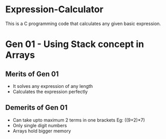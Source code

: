# Expression-Calculator
This is a C programming code that calculates any given basic expression.

# Gen 01 - Using Stack concept in Arrays
## Merits of Gen 01
- It solves any expression of any length
- Calculates the expression perfectly 

## Demerits of Gen 01
- Can take upto maximum 2 terms in one brackets  Eg: ((9+2)*7)
- Only single digit numbers 
- Arrays hold bigger memory
